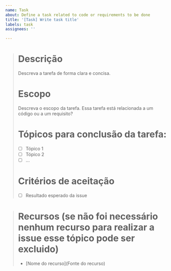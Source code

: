 ```yaml
---
name: Task
about: Define a task related to code or requirements to be done
title: '[Task] Write task title'
labels: task
assignees: ''

---
```


> # Descrição
> Descreva a tarefa de forma clara e concisa.
>
> # Escopo
> Descreva o escopo da tarefa. Essa tarefa está relacionada a um código ou a um requisito?
>
> # Tópicos para conclusão da tarefa:
>
> * [ ] Tópico 1
> * [ ] Tópico 2
> * [ ] ...
>
> # Critérios de aceitação
>
> * [ ] Resultado esperado da issue 

> # Recursos (se não foi necessário nenhum recurso para realizar a issue esse tópico pode ser excluido)
> * [Nome do recurso](Fonte do recurso)